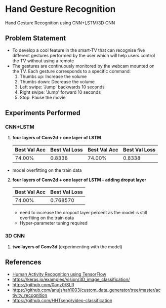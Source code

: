 # Hand Gesture Recognition
 Hand Gesture Recognition using CNN+LSTM/3D CNN

## Problem Statement
- To develop a cool feature in the smart-TV that can recognise five different gestures performed by the user which will help users control the TV without using a remote
- The gestures are continuously monitored by the webcam mounted on the TV. Each gesture corresponds to a specific command:
   1. Thumbs up:  Increase the volume
   2. Thumbs down: Decrease the volume
   3. Left swipe: 'Jump' backwards 10 seconds
   4. Right swipe: 'Jump' forward 10 seconds  
   5. Stop: Pause the movie
 
## Experiments Performed

### CNN+LSTM

1. **four layers of Conv2d + one layer of LSTM**

   | Best Val Acc  | Best Val Loss  | Best Val Acc  | Best Val Loss  |
   | ------------- | -------------- | ------------- | -------------- |
   | 74.00%        | 0.8338         | 74.00%        | 0.8338         |

- model overfitting on the train data

2. **four layers of Conv2d + one layer of LSTM - adding droput layer**  

   | Best Val Acc  | Best Val Loss  |
   | ------------- | -------------- |
   | 74.00%        | 0.768570       |

   - need to increase the dropout layer percent as the model is still overfiting on the train data
   - Hyper-parameter tuning required

### 3D CNN

1. **two layers of Conv3d**
   (experimenting with the model)

   
## References

- [Human Activity Recognition using TensorFlow](https://youtu.be/QmtSkq3DYko)
- https://keras.io/examples/vision/3D_image_classification/
- https://github.com/0aqz0/SLR
- https://github.com/anujshah1003/custom_data_generator/tree/master/activity_recognition
- https://github.com/HHTseng/video-classification
